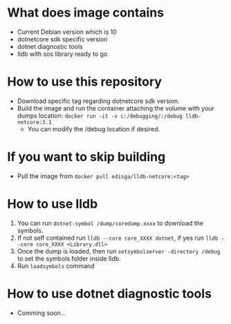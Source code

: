 
# What does image contains
- Current Debian version which is 10
- dotnetcore sdk specific version 
- dotnet diagnostic tools
- lldb with sos library ready to go

# How to use this repository

- Download specific tag regarding dotnetcore sdk version.
- Build the image and run the container attaching the volume with your dumps location: `docker run -it -v c:/debugging/:/debug lldb-netcore:3.1`
    - You can modify the /debug location if desired.

# If you want to skip building
- Pull the image from `docker pull edisga/lldb-netcore:<tag>`

# How to use lldb
1. You can run `dotnet-symbol /dump/coredump.xxxx` to download the symbols.
2. If not self contained run `lldb --core core_XXXX dotnet`, if yes run `lldb --core core_XXXX <Library.dll>`
3. Once the dump is loaded, then run `setsymbolserver -directory /debug` to set the symbols folder inside lldb.
4. Run `loadsymbols` command

# How to use dotnet diagnostic tools
- Comming soon...